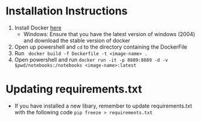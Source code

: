 # Installation Instructions
1. Install Docker [here](https://docs.docker.com/get-docker/)
    - Windows: Ensure that you have the latest version of windows (2004) and download the stable version of docker
2. Open up powershell and `cd` to the directory containing the DockerFile
3. Run ` docker build -f Dockerfile -t <image-name> .`
4. Open powershell and run `docker run -it -p 8889:8889 -d -v $pwd/notebooks:/notebooks <image-name>:latest`


# Updating requirements.txt
* If you have installed a new libary, remember to update requirements.txt with the following code `pip freeze > requirements.txt`


